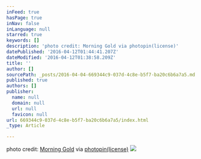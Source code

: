 ```yaml
---
inFeed: true
hasPage: true
inNav: false
inLanguage: null
starred: true
keywords: []
description: 'photo credit: Morning Gold via photopin(license)'
datePublished: '2016-04-12T01:44:41.207Z'
dateModified: '2016-04-12T01:38:58.209Z'
title: ''
author: []
sourcePath: _posts/2016-04-04-669344c9-037d-4c8e-b5f7-ba20c6b6a7a5.md
published: true
authors: []
publisher:
  name: null
  domain: null
  url: null
  favicon: null
url: 669344c9-037d-4c8e-b5f7-ba20c6b6a7a5/index.html
_type: Article

---
```

photo credit: [Morning Gold][0] via [photopin][1][(license)][2]
![](https://the-grid-user-content.s3-us-west-2.amazonaws.com/a50e260a-2e04-4eb4-af6d-ed61f03e8766.jpg)

[0]: http://www.flickr.com/photos/102769624@N02/26118390872
[1]: http://photopin.com/
[2]: https://creativecommons.org/licenses/by-sa/2.0/